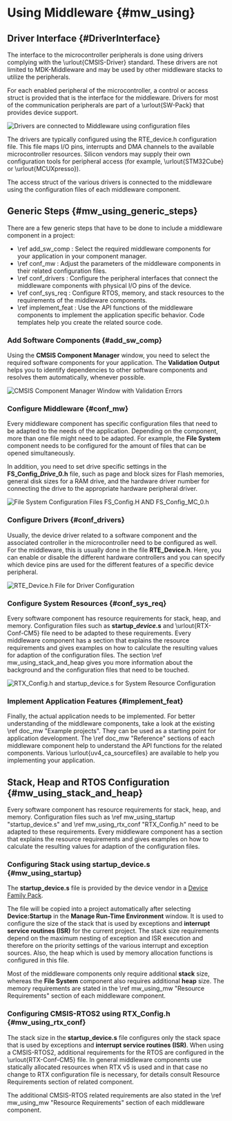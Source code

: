 # Using Middleware {#mw_using}

## Driver Interface {#DriverInterface}

The interface to the microcontroller peripherals is done using drivers complying with the \urlout{CMSIS-Driver} standard. These drivers are not limited to MDK-Middleware and may be used by other middleware stacks to utilize the peripherals.

For each enabled peripheral of the microcontroller, a control or access struct is provided that is the interface for the middleware. Drivers for most of the communication peripherals are part of a \urlout{SW-Pack} that provides device support.

![Drivers are connected to Middleware using configuration files](./images/mw_driver.png)

The drivers are typically configured using the RTE_device.h configuration file. This file maps I/O pins, interrupts and DMA channels to the available microcontroller resources. Silicon vendors may supply their own configuration tools for peripheral access (for example, \urlout{STM32Cube} or \urlout{MCUXpresso}).

The access struct of the various drivers is connected to the middleware using the configuration files of each middleware component.

## Generic Steps {#mw_using_generic_steps}

There are a few generic steps that have to be done to include a middleware component in a project:

- \ref add_sw_comp : Select the required middleware components for your application in your component manager.
- \ref conf_mw : Adjust the parameters of the middleware components in their related configuration files.
- \ref conf_drivers : Configure the peripheral interfaces that connect the middleware components with physical I/O pins of the device.
- \ref conf_sys_req : Configure RTOS, memory, and stack resources to the requirements of the middleware components.
- \ref implement_feat : Use the API functions of the middleware components to implement the application specific behavior. Code templates help you create the related source code.

### Add Software Components {#add_sw_comp}

Using the **CMSIS Component Manager** window, you need to select the required software components for your application. The **Validation Output** helps you to identify dependencies to other software components and resolves them automatically, whenever possible.

![CMSIS Component Manager Window with Validation Errors](./images/manage_rte_window.png)

### Configure Middleware {#conf_mw}

Every middleware component has specific configuration files that need to be adapted to the needs of the application. Depending on the component, more than one file might need to be adapted. For example, the **File System** component needs to be configured for the amount of files that can be opened simultaneously.

In addition, you need to set drive specific settings in the **FS_Config_<i>Drive</i>_0.h** file, such as page and block sizes
for Flash memories, general disk sizes for a RAM drive, and the hardware driver number for connecting the drive to the appropriate hardware peripheral driver.

![File System Configuration Files FS_Config.H AND FS_Config_MC_0.h](./images/file_system_conf.png)

### Configure Drivers {#conf_drivers}

Usually, the device driver related to a software component and the associated controller in the microcontroller need to be configured as well. For the middleware, this is usually done in the file **RTE_Device.h**. Here, you can enable or disable the different hardware controllers and you can specify which device pins are used for the different features of a specific device peripheral.

![RTE_Device.h File for Driver Configuration](./images/rte_device_h.png)

### Configure System Resources {#conf_sys_req}

Every software component has resource requirements for stack, heap, and memory. Configuration files such as
**startup_<i>device</i>.s** and \urlout{RTX-Conf-CM5} file need to be adapted to these requirements. Every middleware component has a section that explains the resource requirements and gives examples on how to calculate the resulting values for adaption of the configuration files. The section \ref mw_using_stack_and_heap gives you more information about the background and the configuration files that need to be touched.

![RTX_Config.h and startup_device.s for System Resource Configuration](./images/rtx_startup.png)


### Implement Application Features {#implement_feat}

Finally, the actual application needs to be implemented. For better understanding of the middleware components, take a look at the existing \ref doc_mw "Example projects". They can be used as a starting point for application development. The \ref doc_mw "Reference" sections of each middleware component help to understand the API functions for the related components. Various \urlout{uv4_ca_sourcefiles} are available to help you implementing your application.

## Stack, Heap and RTOS Configuration {#mw_using_stack_and_heap}

Every software component has resource requirements for stack, heap, and memory. Configuration files such as \ref mw_using_startup "startup_device.s" and \ref mw_using_rtx_conf "RTX_Config.h" need to be adapted to these requirements. Every middleware component has a section that explains the resource requirements and gives examples on how to calculate the resulting values for adaption of the configuration files.


### Configuring Stack using startup_device.s {#mw_using_startup}

The **startup_device.s** file is provided by the device vendor in a [Device Family Pack](https://open-cmsis-pack.github.io/Open-CMSIS-Pack-Spec/main/html/index.html).

The file will be copied into a project automatically after selecting **Device:Startup** in the **Manage Run-Time Environment** window. It is used to configure the size of the stack that is used by exceptions and **interrupt service routines (ISR)** for the current project. The stack size requirements depend on the maximum nesting of exception and ISR execution and therefore on the priority settings of the various interrupt and exception sources. Also, the heap which is used by memory allocation functions is configured in this file.

Most of the middleware components only require additional **stack** size, whereas the **File System** component also
requires additional **heap** size. The memory requirements are stated in the \ref mw_using_mw "Resource Requirements" section
of each middleware component.


### Configuring CMSIS-RTOS2 using RTX_Config.h {#mw_using_rtx_conf}

The stack size in the **startup_device.s** file configures only the stack space that is used by exceptions and **interrupt service routines (ISR)**. When using a CMSIS-RTOS2, additional requirements for the RTOS are configured in the \urlout{RTX-Conf-CM5} file. In general middleware components use statically allocated resources when RTX v5 is used and in that case  no change to RTX configuration file is necessary, for details consult Resource Requirements section of related component.

The additional CMSIS-RTOS related requirements are also stated in the \ref mw_using_mw "Resource Requirements" section
of each middleware component.
